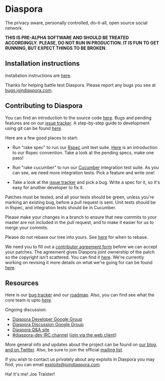 # Diaspora

The privacy aware, personally controlled, do-it-all, open source social
network.

**THIS IS PRE-ALPHA SOFTWARE AND SHOULD BE TREATED ACCORDINGLY.**
**PLEASE, DO NOT RUN IN PRODUCTION. IT IS FUN TO GET RUNNING, BUT EXPECT THINGS
TO BE BROKEN.**

## Installation instructions

Installation instructions are [here](http://github.com/diaspora/diaspora/wiki/Installing-and-Running-Diaspora).

Thanks for helping battle test Diaspora.
Please report any bugs you see at [bugs.joindiaspora.com](http://bugs.joindiaspora.com).

## Contributing to Diaspora

You can find an introduction to the source code [here](http://github.com/diaspora/diaspora/wiki/An-Introduction-to-the-Diaspora-Source).
Bugs and pending features are on our [issue tracker](http://bugs.joindiaspora.com). 
A step-by-step guide to development using git can be found [here](http://github.com/diaspora/diaspora/wiki/Git-Workflow).

Here are a few good places to start:

- Run "rake spec" to run our [Rspec](http://blog.davidchelimsky.net/2007/05/14/an-introduction-to-rspec-part-i/) 
unit test suite. [Here](http://github.com/diaspora/diaspora/wiki/Introduction-to-Our-Rspec-Convention) is an introduction to our Rspec convention.  Take a look at the pending specs, make one pass!

- Run "rake cucumber" to run our [Cucumber](http://rubylearning.com/blog/2010/10/05/outside-in-development/)
integration test suite.  As you can see, we need more integration tests.  Pick a feature and write one!

- Take a look at the [issue tracker](http://bugs.joindiaspora.com) and pick a bug.
Write a spec for it, so it's easy for another developer to fix it.

Patches must be tested, and all your tests should be green, 
unless you're marking an existing bug, before a pull request is sent.
Unit tests should be in Rspec, and integration tests should be in Cucumber.

Please make your changes in a branch to ensure that new commits to your master are 
not included in the pull request, and to make it easier for us to merge your commits.

Please do not rebase our tree into yours.
See [here](http://www.mail-archive.com/dri-devel@lists.sourceforge.net/msg39091.html)
for when to rebase.

We need you to fill out a
[contributor agreement form](https://spreadsheets.google.com/a/joindiaspora.com/viewform?formkey=dGI2cHA3ZnNHLTJvbm10LUhXRTJjR0E6MQ&theme=0AX42CRMsmRFbUy1iOGYwN2U2Mi1hNWU0LTRlNjEtYWMyOC1lZmU4ODg1ODc1ODI&ifq)
before we can accept your patches.  The agreement gives Diaspora joint
ownership of the patch so the copyright isn't scattered.  You can find it
[here](https://spreadsheets.google.com/a/joindiaspora.com/viewform?formkey=dGI2cHA3ZnNHLTJvbm10LUhXRTJjR0E6MQ&theme=0AX42CRMsmRFbUy1iOGYwN2U2Mi1hNWU0LTRlNjEtYWMyOC1lZmU4ODg1ODc1ODI&ifq).
We're currently working on revising it more details on what we're going for can be found [here](http://blog.joindiaspora.com/licensing.html).

## Resources

Here is our [bug tracker](http://bugs.joindiaspora.com) and our
[roadmap](https://github.com/diaspora/diaspora/wiki/Roadmap). Also, you can
find see what the core team is upto [here](http://www.pivotaltracker.com/projects/61641).


Ongoing discussion:

- [Diaspora Developer Google Group](http://groups.google.com/group/diaspora-dev)
- [Diaspora Discussion Google Group](http://groups.google.com/group/diaspora-discuss)
- [Diaspora Q&A site](http://diaspora.shapado.com/)
- [#diaspora-dev IRC channel](irc://irc.freenode.net/#diaspora-dev)
  ([join via the web client](http://webchat.freenode.net?channels=diaspora-dev))

More general info and updates about the project can be found on
[our blog](http://blog.joindiaspora.com),
[and on Twitter](http://twitter.com/joindiaspora).
Also, be sure to join the official [mailing list](http://eepurl.com/Vebk).

If you wish to contact us privately about any exploits in Diaspora you may
find, you can email
[exploits@joindiaspora.com](mailto:exploits@joindiaspora.com).

Ha! It's me! Joe Traister!
